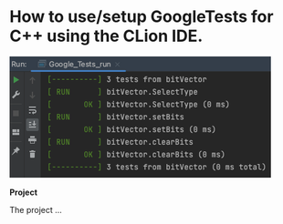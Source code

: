 # How to use/setup GoogleTests for C++ using the CLion IDE.

![Google tests](projectpic.png)

**Project**

The project ... <TO BE CONT>
